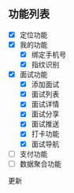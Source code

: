 
## 功能列表

- [x] 定位功能
- [x] 我的功能
    - [x] 绑定手机号
    - [x] 指纹识别
- [x] 面试功能
    - [x] 添加面试
    - [x] 面试列表
    - [x] 面试详情
    - [x] 面试分享
    - [x] 面试推送
    - [x] 打卡功能
    - [x] 面试导航
- [ ] 支付功能
- [ ] 数据聚合功能

更新

